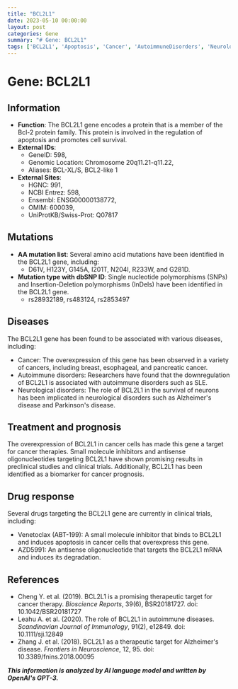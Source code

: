 ```yaml
---
title: "BCL2L1"
date: 2023-05-10 00:00:00
layout: post
categories: Gene
summary: "# Gene: BCL2L1"
tags: ['BCL2L1', 'Apoptosis', 'Cancer', 'AutoimmuneDisorders', 'NeurologicalDisorders', 'TherapeuticTarget', 'DrugResponse', 'ClinicalTrials']
---
```


# Gene: BCL2L1

## Information
- **Function**: The BCL2L1 gene encodes a protein that is a member of the Bcl-2 protein family. This protein is involved in the regulation of apoptosis and promotes cell survival.
- **External IDs**: 
    - GeneID: 598, 
    - Genomic Location: Chromosome 20q11.21-q11.22, 
    - Aliases: BCL-XL/S, BCL2-like 1
- **External Sites**:
    - HGNC: 991, 
    - NCBI Entrez: 598, 
    - Ensembl: ENSG00000138772, 
    - OMIM: 600039, 
    - UniProtKB/Swiss-Prot: Q07817

## Mutations
- **AA mutation list**: Several amino acid mutations have been identified in the BCL2L1 gene, including:
    - D61V, H123Y, G145A, I201T, N204I, R233W, and G281D.
- **Mutation type with dbSNP ID**: Single nucleotide polymorphisms (SNPs) and Insertion-Deletion polymorphisms (InDels) have been identified in the BCL2L1 gene.
    - rs28932189, rs483124, rs2853497

## Diseases
The BCL2L1 gene has been found to be associated with various diseases, including:
- Cancer: The overexpression of this gene has been observed in a variety of cancers, including breast, esophageal, and pancreatic cancer.
- Autoimmune disorders: Researchers have found that the downregulation of BCL2L1 is associated with autoimmune disorders such as SLE.
- Neurological disorders: The role of BCL2L1 in the survival of neurons has been implicated in neurological disorders such as Alzheimer's disease and Parkinson's disease.

## Treatment and prognosis
The overexpression of BCL2L1 in cancer cells has made this gene a target for cancer therapies. Small molecule inhibitors and antisense oligonucleotides targeting BCL2L1 have shown promising results in preclinical studies and clinical trials. Additionally, BCL2L1 has been identified as a biomarker for cancer prognosis. 

## Drug response
Several drugs targeting the BCL2L1 gene are currently in clinical trials, including:
- Venetoclax (ABT-199): A small molecule inhibitor that binds to BCL2L1 and induces apoptosis in cancer cells that overexpress this gene.
- AZD5991: An antisense oligonucleotide that targets the BCL2L1 mRNA and induces its degradation.

## References
- Cheng Y. et al. (2019). BCL2L1 is a promising therapeutic target for cancer therapy. *Bioscience Reports*, 39(6), BSR20181727. doi: 10.1042/BSR20181727
- Leahu A. et al. (2020). The role of BCL2L1 in autoimmune diseases. *Scandinavian Journal of Immunology*, 91(2), e12849. doi: 10.1111/sji.12849
- Zhang J. et al. (2018). BCL2L1 as a therapeutic target for Alzheimer's disease. *Frontiers in Neuroscience*, 12, 95. doi: 10.3389/fnins.2018.00095

**_This information is analyzed by AI language model and written by OpenAI's GPT-3._**
